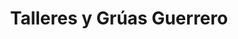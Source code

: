 ---
title: "Talleres y Grúas Guerrero"
url: /monesterio/talleres-y-gruas-guerrero/
shop: reparación de automóviles
---